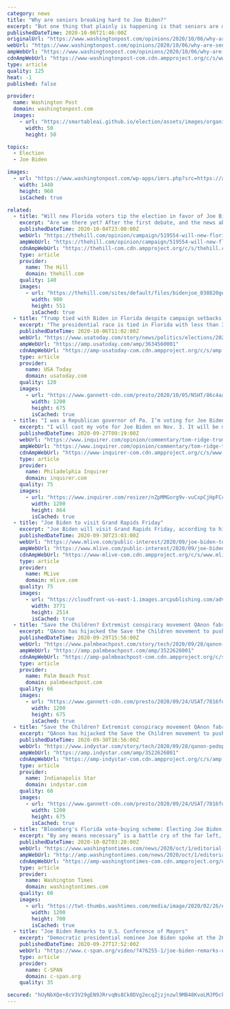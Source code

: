 ```yaml
---
category: news
title: "Why are seniors breaking hard to Joe Biden?"
excerpt: "But one thing that plainly is happening is that seniors are moving to Biden in surprising numbers. If these polls are outliers, the impression of movement among seniors may be inflated, but we can be reasonably sure that this movement is in fact happening to some degree,"
publishedDateTime: 2020-10-06T21:46:00Z
originalUrl: "https://www.washingtonpost.com/opinions/2020/10/06/why-are-seniors-breaking-hard-joe-biden/"
webUrl: "https://www.washingtonpost.com/opinions/2020/10/06/why-are-seniors-breaking-hard-joe-biden/"
ampWebUrl: "https://www.washingtonpost.com/opinions/2020/10/06/why-are-seniors-breaking-hard-joe-biden/?outputType=amp"
cdnAmpWebUrl: "https://www-washingtonpost-com.cdn.ampproject.org/c/s/www.washingtonpost.com/opinions/2020/10/06/why-are-seniors-breaking-hard-joe-biden/?outputType=amp"
type: article
quality: 125
heat: -1
published: false

provider:
  name: Washington Post
  domain: washingtonpost.com
  images:
    - url: "https://smartableai.github.io/election/assets/images/organizations/washingtonpost.com-50x50.jpg"
      width: 50
      height: 50

topics:
  - Election
  - Joe Biden

images:
  - url: "https://www.washingtonpost.com/wp-apps/imrs.php?src=https://arc-anglerfish-washpost-prod-washpost.s3.amazonaws.com/public/GTCTYTQICMI6XBYZBXYVTUKHSQ.jpg&w=1440"
    width: 1440
    height: 960
    isCached: true

related:
  - title: "Will new Florida voters tip the election in favor of Joe Biden?"
    excerpt: "Are we there yet? After the first debate, and the news about Donald Trump, many Americans are wondering when the election will end."
    publishedDateTime: 2020-10-04T23:00:00Z
    webUrl: "https://thehill.com/opinion/campaign/519554-will-new-florida-voters-tip-the-election-in-favor-of-joe-biden"
    ampWebUrl: "https://thehill.com/opinion/campaign/519554-will-new-florida-voters-tip-the-election-in-favor-of-joe-biden?amp"
    cdnAmpWebUrl: "https://thehill-com.cdn.ampproject.org/c/s/thehill.com/opinion/campaign/519554-will-new-florida-voters-tip-the-election-in-favor-of-joe-biden?amp"
    type: article
    provider:
      name: The Hill
      domain: thehill.com
    quality: 140
    images:
      - url: "https://thehill.com/sites/default/files/bidenjoe_030820getty_2.jpg"
        width: 980
        height: 551
        isCached: true
  - title: "Trump tied with Biden in Florida despite campaign setbacks, new Suffolk University/USA TODAY Network poll finds"
    excerpt: "The presidential race is tied in Florida with less than 30 days to Election Day, according to a new Suffolk University/USA TODAY Network poll."
    publishedDateTime: 2020-10-06T11:02:00Z
    webUrl: "https://www.usatoday.com/story/news/politics/elections/2020/10/06/2020-election-trump-biden-each-have-45-support-new-florida-poll/3634560001/"
    ampWebUrl: "https://amp.usatoday.com/amp/3634560001"
    cdnAmpWebUrl: "https://amp-usatoday-com.cdn.ampproject.org/c/s/amp.usatoday.com/amp/3634560001"
    type: article
    provider:
      name: USA Today
      domain: usatoday.com
    quality: 120
    images:
      - url: "https://www.gannett-cdn.com/presto/2020/10/05/NSHT/86c4aa48-14d2-4477-9ff2-8fc73515bc25-AP20276854230765.jpg?auto=webp&crop=5155,2900,x0,y262&format=pjpg&width=1200"
        width: 1200
        height: 675
        isCached: true
  - title: "I was a Republican governor of Pa. I’m voting for Joe Biden. | Opinion"
    excerpt: "I will cast my vote for Joe Biden on Nov. 3. It will be my first vote for a Democratic candidate for president of the United States. But it is not the first time I have said “no” to Donald Trump. I urge my fellow Pennsylvanians to join me."
    publishedDateTime: 2020-09-27T09:19:00Z
    webUrl: "https://www.inquirer.com/opinion/commentary/tom-ridge-trump-biden-election-2020-vote-20200927.html"
    ampWebUrl: "https://www.inquirer.com/opinion/commentary/tom-ridge-trump-biden-election-2020-vote-20200927.html?outputType=amp"
    cdnAmpWebUrl: "https://www-inquirer-com.cdn.ampproject.org/c/s/www.inquirer.com/opinion/commentary/tom-ridge-trump-biden-election-2020-vote-20200927.html?outputType=amp"
    type: article
    provider:
      name: Philadelphia Inquirer
      domain: inquirer.com
    quality: 75
    images:
      - url: "https://www.inquirer.com/resizer/nZpMMGorg9v-vuCxpCjHpFCcfkM=/1200x0/center/middle/www.inquirer.com/resizer/VUZYN5WjJ8VyB-cOqWurM1DVYmg=/1200x0/center/middle/cloudfront-us-east-1.images.arcpublishing.com/pmn/Y74CB3CK6ZGDRIJW3TVMKNCQU4.jpg"
        width: 1200
        height: 864
        isCached: true
  - title: "Joe Biden to visit Grand Rapids Friday"
    excerpt: "Joe Biden will visit Grand Rapids Friday, according to his campaign. Biden plans to discuss his “Build Back Better” economic plan, according to a release. The campaign has not released additional details about when or where the stop will be held."
    publishedDateTime: 2020-09-30T23:03:00Z
    webUrl: "https://www.mlive.com/public-interest/2020/09/joe-biden-to-visit-grand-rapids-friday.html"
    ampWebUrl: "https://www.mlive.com/public-interest/2020/09/joe-biden-to-visit-grand-rapids-friday.html?outputType=amp"
    cdnAmpWebUrl: "https://www-mlive-com.cdn.ampproject.org/c/s/www.mlive.com/public-interest/2020/09/joe-biden-to-visit-grand-rapids-friday.html?outputType=amp"
    type: article
    provider:
      name: MLive
      domain: mlive.com
    quality: 75
    images:
      - url: "https://cloudfront-us-east-1.images.arcpublishing.com/advancelocal/QHCBXMHX25A3XAEEKSJCBRMQ6A.jpg"
        width: 3771
        height: 2514
        isCached: true
  - title: "Save the Children? Extremist conspiracy movement QAnon fabricates pedophile claims against Joe Biden as election looms"
    excerpt: "QAnon has hijacked the Save the Children movement to push baseless pedophilia claims against Joe Biden and other Democrats before the election."
    publishedDateTime: 2020-09-29T15:56:00Z
    webUrl: "https://www.palmbeachpost.com/story/tech/2020/09/28/qanon-pedophile-claims-biden-trump-save-the-children-facebook-instagram/3522626001/"
    ampWebUrl: "https://amp.palmbeachpost.com/amp/3522626001"
    cdnAmpWebUrl: "https://amp-palmbeachpost-com.cdn.ampproject.org/c/s/amp.palmbeachpost.com/amp/3522626001"
    type: article
    provider:
      name: Palm Beach Post
      domain: palmbeachpost.com
    quality: 66
    images:
      - url: "https://www.gannett-cdn.com/presto/2020/09/24/USAT/7816fd70-f6e9-457f-8236-c459ddfbce36-GTY_1228159792.jpg?auto=webp&crop=5268,2964,x0,y336&format=pjpg&width=1200"
        width: 1200
        height: 675
        isCached: true
  - title: "Save the Children? Extremist conspiracy movement QAnon fabricates pedophile claims against Joe Biden as election looms"
    excerpt: "QAnon has hijacked the Save the Children movement to push baseless pedophilia claims against Joe Biden and other Democrats before the election."
    publishedDateTime: 2020-09-30T16:56:00Z
    webUrl: "https://www.indystar.com/story/tech/2020/09/28/qanon-pedophile-claims-biden-trump-save-the-children-facebook-instagram/3522626001/"
    ampWebUrl: "https://amp.indystar.com/amp/3522626001"
    cdnAmpWebUrl: "https://amp-indystar-com.cdn.ampproject.org/c/s/amp.indystar.com/amp/3522626001"
    type: article
    provider:
      name: Indianapolis Star
      domain: indystar.com
    quality: 66
    images:
      - url: "https://www.gannett-cdn.com/presto/2020/09/24/USAT/7816fd70-f6e9-457f-8236-c459ddfbce36-GTY_1228159792.jpg?auto=webp&crop=5268,2964,x0,y336&format=pjpg&width=1200"
        width: 1200
        height: 675
        isCached: true
  - title: "Bloomberg's Florida vote-buying scheme: Electing Joe Biden is not an end that justifies dubious mean"
    excerpt: "By any means necessary” is a battle cry of the far left, coined by a Marxist philosopher on the Caribbean island of Martinique in 1960."
    publishedDateTime: 2020-10-02T03:20:00Z
    webUrl: "https://www.washingtontimes.com/news/2020/oct/1/editorial-electing-joe-biden-is-not-an-end-that-ju/"
    ampWebUrl: "http://amp.washingtontimes.com/news/2020/oct/1/editorial-electing-joe-biden-is-not-an-end-that-ju/"
    cdnAmpWebUrl: "https://amp-washingtontimes-com.cdn.ampproject.org/c/amp.washingtontimes.com/news/2020/oct/1/editorial-electing-joe-biden-is-not-an-end-that-ju/"
    type: article
    provider:
      name: Washington Times
      domain: washingtontimes.com
    quality: 60
    images:
      - url: "https://twt-thumbs.washtimes.com/media/image/2020/02/26/election_2020_debate_13227_c0-212-5082-3176_s1200x700.jpg?db917b09d8cbb24332b5ca6852b875bd774a8b48"
        width: 1200
        height: 700
        isCached: true
  - title: "Joe Biden Remarks to U.S. Conference of Mayors"
    excerpt: "Democratic presidential nominee Joe Biden spoke at the 2020 fall leadership meeting of the U.S. Conference of Mayors. He talked about the importance of local government, the need to address systemic racism,"
    publishedDateTime: 2020-09-27T17:52:00Z
    webUrl: "https://www.c-span.org/video/?476255-1/joe-biden-remarks-us-conference-mayors"
    type: article
    provider:
      name: C-SPAN
      domain: c-span.org
    quality: 35

secured: "hUyNbXQe+8cV3V29gEN9JRrvqNs8Ck0DVg2ecqZjzjnzwl9MB48KvoLMJPDckqI3SCCLOpa6tHkGtsCPx0y6VxqczKTDDTmuFaJGkuCL9ffqRgwVe3iHF98IZPZHUIfyG2iF+pldZGcPGbR5DyHfTXrr0nN8bVdfSa7NtjR5slWwKf37CkbapVHYs9YpKbAAmaQVBUdpz0isJ4lSpfkbnt/IGsxKCMy6f7omo970ndXvcC6uZ5WxNSfjr2D8HEnj9VY4CElpx6wMNMsXxLUTK36bo7tk5DIEiBFzcw07SQXdN/RTC0r6njGy2CpEXuBDUFUZb+1g7i709PD2z06bb/KL/EJPXaK8xjuMfqC+Qyc=;N9C34xr3nzLodXn+cj/Kzg=="
---
```


